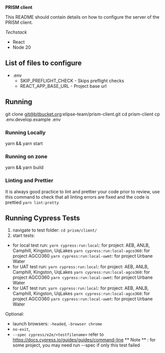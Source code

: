 **PRISM client**

This README should contain details on how to configure the server of the PRISM client.

_Techstack_

- React
- Node 20

## List of files to configure

- .env
  - SKIP_PREFLIGHT_CHECK - Skips preflight checks
  - REACT_APP_BASE_URL - Project base url

## Running

git clone git@bitbucket.org:elipse-team/prism-client.git
cd prism-client
cp .env.develop.example .env

### Running Locally

yarn && yarn start

### Running on zone

yarn && yarn build

### Linting and Prettier

It is always good practice to lint and prettier your code prior to review,
use this command to check that all linting errors are fixed and the code
is prettied
`yarn lint:pretty`

## Running Cypress Tests

1. navigate to test folder: `cd prism/client/`
2. start tests:

- for local test run:
  `yarn cypress:run:local`: for project: AEB, ANLB, Camphill, Kingston, UqLakes
  `yarn cypress:run:local-agco360`: for project AGCO360
  `yarn cypress:run:local-uwmt`: for project Urbane Water
- for UAT test run:
  `yarn cypress:run:local`: for project: AEB, ANLB, Camphill, Kingston, UqLakes
  `yarn cypress:run:local-agco360`: for project AGCO360
  `yarn cypress:run:local-uwmt`: for project Urbane Water
- for UAT test run:
  `yarn cypress:run:local`: for project: AEB, ANLB, Camphill, Kingston, UqLakes
  `yarn cypress:run:local-agco360`: for project AGCO360
  `yarn cypress:run:local-uwmt`: for project Urbane Water

Optional:

- launch browsers: `-headed`, `-browser chrome`
- `no-exit`,
- `--spec cypress/e2e/<testfilename>`
  refer to https://docs.cypress.io/guides/guides/command-line
  ** Note ** : for some project, you may need run --spec if only this test failed 

